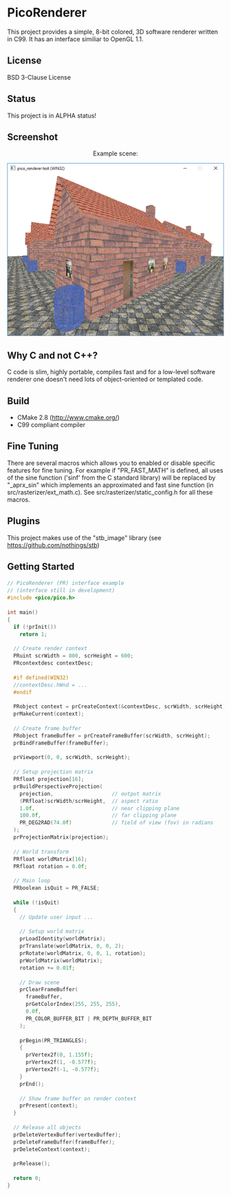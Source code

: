 PicoRenderer
============

This project provides a simple, 8-bit colored, 3D software renderer written in C99.
It has an interface similiar to OpenGL 1.1.


License
-------

BSD 3-Clause License


Status
------

This project is in ALPHA status!


Screenshot
----------

<p align="center">Example scene:</p>
<p align="center"><img src="test/media/preview.png" alt="test/media/preview.png"/></p>


Why C and not C++?
------------------

C code is slim, highly portable, compiles fast and for a low-level software renderer one doesn't need lots of object-oriented or templated code.


Build
-----

- CMake 2.8 (http://www.cmake.org/)
- C99 compliant compiler


Fine Tuning
-----------

There are several macros which allows you to enabled or disable specific features for fine tuning.
For example if "PR_FAST_MATH" is defined, all uses of the sine function ('sinf' from the C standard library) will be replaced by "_aprx_sin" which implements an approximated and fast sine function (in src/rasterizer/ext_math.c).
See src/rasterizer/static_config.h for all these macros.


Plugins
-------

This project makes use of the "stb_image" library (see https://github.com/nothings/stb)


Getting Started
---------------

```c
// PicoRenderer (PR) interface example
// (interface still in development)
#include <pico/pico.h>

int main()
{
  if (!prInit())
    return 1;
  
  // Create render context
  PRuint scrWidth = 800, scrHeight = 600;
  PRcontextdesc contextDesc;
  
  #if defined(WIN32)
  //contextDesc.hWnd = ...
  #endif
  
  PRobject context = prCreateContext(&contextDesc, scrWidth, scrHeight);
  prMakeCurrent(context);
  
  // Create frame buffer
  PRobject frameBuffer = prCreateFrameBuffer(scrWidth, scrHeight);
  prBindFrameBuffer(frameBuffer);
  
  prViewport(0, 0, scrWidth, scrHeight);
  
  // Setup projection matrix
  PRfloat projection[16];
  prBuildPerspectiveProjection(
    projection,                   // output matrix
    (PRfloat)scrWidth/scrHeight,  // aspect ratio
    1.0f,                         // near clipping plane
    100.0f,                       // far clipping plane
    PR_DEG2RAD(74.0f)             // field of view (fov) in radians
  );
  prProjectionMatrix(projection);
  
  // World transform
  PRfloat worldMatrix[16];
  PRfloat rotation = 0.0f;
  
  // Main loop
  PRboolean isQuit = PR_FALSE;
  
  while (!isQuit)
  { 
    // Update user input ...

    // Setup world matrix
    prLoadIdentity(worldMatrix);
    prTranslate(worldMatrix, 0, 0, 2);
    prRotate(worldMatrix, 0, 0, 1, rotation);
    prWorldMatrix(worldMatrix);
    rotation += 0.01f;
    
    // Draw scene
    prClearFrameBuffer(
      frameBuffer,
      prGetColorIndex(255, 255, 255),
      0.0f,
      PR_COLOR_BUFFER_BIT | PR_DEPTH_BUFFER_BIT
    );
    
    prBegin(PR_TRIANGLES);
    {
      prVertex2f(0, 1.155f);
      prVertex2f(1, -0.577f);
      prVertex2f(-1, -0.577f);
    }
    prEnd();

    // Show frame buffer on render context
    prPresent(context);
  }
  
  // Release all objects
  prDeleteVertexBuffer(vertexBuffer);
  prDeleteFrameBuffer(frameBuffer);
  prDeleteContext(context);
  
  prRelease();
  
  return 0;
}
```
